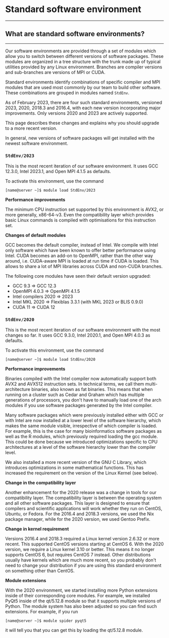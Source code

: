 # **Standard software environment**

----

<!-- Reference: https://docs.alliancecan.ca/wiki/Standard_software_environments -->

## **What are standard software environments?**

----

Our software environments are provided through a set of modules which allow you to switch between different versions of software packages. These modules are organized in a tree structure with the trunk made up of typical utilities provided by any Linux environment. Branches are compiler versions and sub-branches are versions of MPI or CUDA.

Standard environments identify combinations of specific compiler and MPI modules that are used most commonly by our team to build other software. These combinations are grouped in modules named `StdEnv`.

As of February 2023, there are four such standard environments, versioned 2023, 2020, 2018.3 and 2016.4, with each new version incorporating major improvements. Only versions 2020 and 2023 are actively supported.

This page describes these changes and explains why you should upgrade to a more recent version.

In general, new versions of software packages will get installed with the newest software environment.

### **`StdEnv/2023`**

This is the most recent iteration of our software environment. It uses GCC 12.3.0, Intel 2023.1, and Open MPI 4.1.5 as defaults.

To activate this environment, use the command

```
[name@server ~]$ module load StdEnv/2023
```

**Performance improvements**

The minimum CPU instruction set supported by this environment is AVX2, or more generally, x86-64-v3. Even the compatibility layer which provides basic Linux commands is compiled with optimisations for this instruction set.

**Changes of default modules**

GCC becomes the default compiler, instead of Intel. We compile with Intel only software which have been known to offer better performance using Intel. CUDA becomes an add-on to OpenMPI, rather than the other way around, i.e. CUDA-aware MPI is loaded at run time if CUDA is loaded. This allows to share a lot of MPI libraries across CUDA and non-CUDA branches.

The following core modules have seen their default version upgraded:

- GCC 9.3 => GCC 12.3
- OpenMPI 4.0.3 => OpenMPI 4.1.5
- Intel compilers 2020 => 2023
- Intel MKL 2020 => Flexiblas 3.3.1 (with MKL 2023 or BLIS 0.9.0)
- CUDA 11 => CUDA 12

### **`StdEnv/2020`**

This is the most recent iteration of our software environment with the most changes so far. It uses GCC 9.3.0, Intel 2020.1, and Open MPI 4.0.3 as defaults.

To activate this environment, use the command

```
[name@server ~]$ module load StdEnv/2020
```

**Performance improvements**

Binaries compiled with the Intel compiler now automatically support both AVX2 and AVX512 instruction sets. In technical terms, we call them multi-architecture binaries, also known as fat binaries. This means that when running on a cluster such as Cedar and Graham which has multiple generations of processors, you don't have to manually load one of the arch modules if you use software packages generated by the Intel compiler.

Many software packages which were previously installed either with GCC or with Intel are now installed at a lower level of the software hierarchy, which makes the same module visible, irrespective of which compiler is loaded. For example, this is the case for many bioinformatics software packages as well as the R modules, which previously required loading the gcc module. This could be done because we introduced optimizations specific to CPU architectures at a level of the software hierarchy lower than the compiler level.

We also installed a more recent version of the GNU C Library, which introduces optimizations in some mathematical functions. This has increased the requirement on the version of the Linux Kernel (see below).

**Change in the compatibility layer**

Another enhancement for the 2020 release was a change in tools for our compatibility layer. The compatibility layer is between the operating system and all other software packages. This layer is designed to ensure that compilers and scientific applications will work whether they run on CentOS, Ubuntu, or Fedora. For the 2016.4 and 2018.3 versions, we used the Nix package manager, while for the 2020 version, we used Gentoo Prefix.

**Change in kernel requirement**

Versions 2016.4 and 2018.3 required a Linux kernel version 2.6.32 or more recent. This supported CentOS versions starting at CentOS 6. With the 2020 version, we require a Linux kernel 3.10 or better. This means it no longer supports CentOS 6, but requires CentOS 7 instead. Other distributions usually have kernels which are much more recent, so you probably don't need to change your distribution if you are using this standard environment on something other than CentOS.

**Module extensions**

With the 2020 environment, we started installing more Python extensions inside of their corresponding core modules. For example, we installed PyQt5 inside of the qt/5.12.8 module so that it supports multiple versions of Python. The module system has also been adjusted so you can find such extensions. For example, if you run

```
[name@server ~]$ module spider pyqt5
```

it will tell you that you can get this by loading the qt/5.12.8 module.


